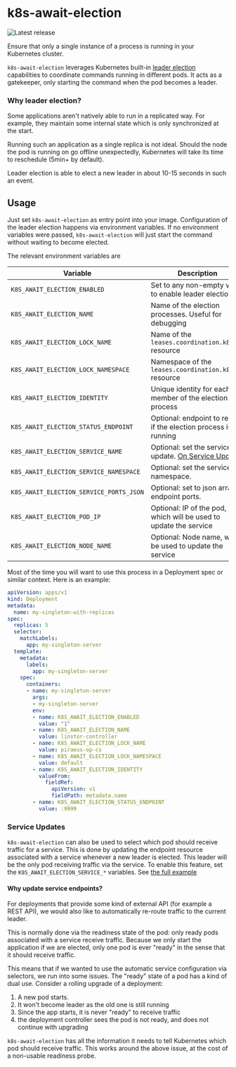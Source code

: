 # k8s-await-election

![Latest release](https://img.shields.io/github/v/release/linbit/k8s-await-election)

Ensure that only a single instance of a process is running in your Kubernetes cluster.

`k8s-await-election` leverages Kubernetes built-in [leader election](https://pkg.go.dev/k8s.io/client-go/tools/leaderelection?tab=doc)
capabilities to coordinate commands running in different pods. It acts as a gatekeeper, only
starting the command when the pod becomes a leader. 

### Why leader election?
Some applications aren't natively able to run in a replicated way.
For example, they maintain some internal state which is only synchronized at the start.

Running such an application as a single replica is not ideal. Should the node the pod
is running on go offline unexpectedly, Kubernetes will take its time to reschedule
(5min+ by default).

Leader election is able to elect a new leader in about 10-15 seconds in such an event.

## Usage
Just set `k8s-await-election` as entry point into your image. Configuration of the leader election
happens via environment variables. If no environment variables were passed, `k8s-await-election` 
will just start the command without waiting to become elected.

The relevant environment variables are

| Variable                                | Description                                                       |
|-----------------------------------------|-------------------------------------------------------------------|
| `K8S_AWAIT_ELECTION_ENABLED`            | Set to any non-empty value to enable leader election              |
| `K8S_AWAIT_ELECTION_NAME`               | Name of the election processes. Useful for debugging              |
| `K8S_AWAIT_ELECTION_LOCK_NAME`          | Name of the `leases.coordination.k8s.io` resource                 |
| `K8S_AWAIT_ELECTION_LOCK_NAMESPACE`     | Namespace of the  `leases.coordination.k8s.io`  resource          |
| `K8S_AWAIT_ELECTION_IDENTITY`           | Unique identity for each member of the election process           |
| `K8S_AWAIT_ELECTION_STATUS_ENDPOINT`    | Optional: endpoint to report if the election process is running   |
| `K8S_AWAIT_ELECTION_SERVICE_NAME`       | Optional: set the service to update. [On Service Updates]         |
| `K8S_AWAIT_ELECTION_SERVICE_NAMESPACE`  | Optional: set the service namespace.                              |
| `K8S_AWAIT_ELECTION_SERVICE_PORTS_JSON` | Optional: set to json array of endpoint ports.                    |
| `K8S_AWAIT_ELECTION_POD_IP`             | Optional: IP of the pod, which will be used to update the service |
| `K8S_AWAIT_ELECTION_NODE_NAME`          | Optional: Node name, will be used to update the service           |

[On Service Updates]: #service-updates

Most of the time you will want to use this process in a Deployment spec or similar context. Here is
an example:

```yaml
apiVersion: apps/v1                                                                                                                                           
kind: Deployment                                                                                                                                              
metadata:                                                                                                                                                     
  name: my-singleton-with-replicas
spec:
  replicas: 5
  selector:
    matchLabels:
      app: my-singleton-server
  template:
    metadata:
      labels:
        app: my-singleton-server
    spec:
      containers:          
      - name: my-singleton-server
        args:                
        - my-singleton-server                      
        env:                              
        - name: K8S_AWAIT_ELECTION_ENABLED
          value: "1"         
        - name: K8S_AWAIT_ELECTION_NAME           
          value: linstor-controller                 
        - name: K8S_AWAIT_ELECTION_LOCK_NAME                                                
          value: piraeus-op-cs      
        - name: K8S_AWAIT_ELECTION_LOCK_NAMESPACE
          value: default    
        - name: K8S_AWAIT_ELECTION_IDENTITY
          valueFrom:    
            fieldRef:   
              apiVersion: v1
              fieldPath: metadata.name
        - name: K8S_AWAIT_ELECTION_STATUS_ENDPOINT
          value: :9999
```

### Service Updates

`k8s-await-election` can also be used to select which pod should receive traffic for a service.
This is done by updating the endpoint resource associated with a service whenever a new leader is elected.
This leader will be the only pod receiving traffic via the service.
To enable this feature, set the `K8S_AWAIT_ELECTION_SERVICE_*` variables.
See [the full example](./examples/singleton-service.yml)

#### Why update service endpoints?

For deployments that provide some kind of external API (for example a REST API), we would
also like to automatically re-route traffic to the current leader.

This is normally done via the readiness state of the pod: only ready pods associated with
a service receive traffic. Because we only start the application if we are elected, only
one pod is ever "ready" in the sense that it should receive traffic.

This means that if we wanted to use the automatic service configuration via selectors, we
run into some issues. The "ready" state of a pod has a kind of dual use. Consider a rolling upgrade of a deployment:

1. A new pod starts.
2. It won't become leader as the old one is still running
3. Since the app starts, it is never "ready" to receive traffic
4. the deployment controller sees the pod is not ready, and does not continue with upgrading
 
`k8s-await-election` has all the information it needs to tell Kubernetes which pod should receive
traffic. This works around the above issue, at the cost of a non-usable readiness probe.
